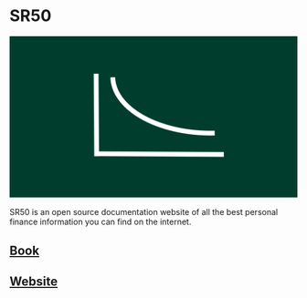 # SR50

![Logo](static/img/sr50logo.svg)

SR50 is an open source documentation website of all the best personal finance information you can find on the internet.

## [Book](https://docs.google.com/document/d/1Va6BySu3akYa1SWyfu4Awht-jDD21Gd4p0qcxM8cSog/edit?usp=sharing)

## [Website](https://sr50.finance/)